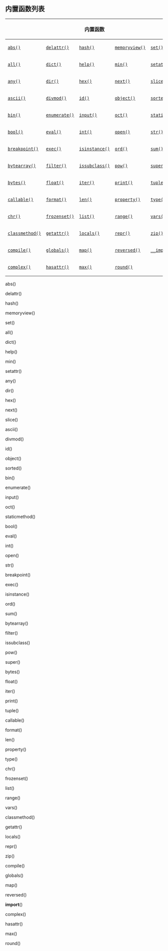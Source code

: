 ## 内置函数列表

<table class="docutils align-default">
<colgroup>
<col style="width: 21%">
<col style="width: 18%">
<col style="width: 20%">
<col style="width: 20%">
<col style="width: 22%">
</colgroup>
<thead>
<tr class="row-odd"><th class="head"></th>
<th class="head"></th>
<th class="head"><p>内置函数</p></th>
<th class="head"></th>
<th class="head"></th>
</tr>
</thead>
<tbody>
<tr class="row-even"><td><p><a class="reference internal" href="#abs" title="abs"><code class="xref py py-func docutils literal notranslate"><span class="pre">abs()</span></code></a></p></td>
<td><p><a class="reference internal" href="#delattr" title="delattr"><code class="xref py py-func docutils literal notranslate"><span class="pre">delattr()</span></code></a></p></td>
<td><p><a class="reference internal" href="#hash" title="hash"><code class="xref py py-func docutils literal notranslate"><span class="pre">hash()</span></code></a></p></td>
<td><p><a class="reference internal" href="#func-memoryview"><code class="docutils literal notranslate"><span class="pre">memoryview()</span></code></a></p></td>
<td><p><a class="reference internal" href="#func-set"><code class="docutils literal notranslate"><span class="pre">set()</span></code></a></p></td>
</tr>
<tr class="row-odd"><td><p><a class="reference internal" href="#all" title="all"><code class="xref py py-func docutils literal notranslate"><span class="pre">all()</span></code></a></p></td>
<td><p><a class="reference internal" href="#func-dict"><code class="docutils literal notranslate"><span class="pre">dict()</span></code></a></p></td>
<td><p><a class="reference internal" href="#help" title="help"><code class="xref py py-func docutils literal notranslate"><span class="pre">help()</span></code></a></p></td>
<td><p><a class="reference internal" href="#min" title="min"><code class="xref py py-func docutils literal notranslate"><span class="pre">min()</span></code></a></p></td>
<td><p><a class="reference internal" href="#setattr" title="setattr"><code class="xref py py-func docutils literal notranslate"><span class="pre">setattr()</span></code></a></p></td>
</tr>
<tr class="row-even"><td><p><a class="reference internal" href="#any" title="any"><code class="xref py py-func docutils literal notranslate"><span class="pre">any()</span></code></a></p></td>
<td><p><a class="reference internal" href="#dir" title="dir"><code class="xref py py-func docutils literal notranslate"><span class="pre">dir()</span></code></a></p></td>
<td><p><a class="reference internal" href="#hex" title="hex"><code class="xref py py-func docutils literal notranslate"><span class="pre">hex()</span></code></a></p></td>
<td><p><a class="reference internal" href="#next" title="next"><code class="xref py py-func docutils literal notranslate"><span class="pre">next()</span></code></a></p></td>
<td><p><a class="reference internal" href="#slice" title="slice"><code class="xref py py-func docutils literal notranslate"><span class="pre">slice()</span></code></a></p></td>
</tr>
<tr class="row-odd"><td><p><a class="reference internal" href="#ascii" title="ascii"><code class="xref py py-func docutils literal notranslate"><span class="pre">ascii()</span></code></a></p></td>
<td><p><a class="reference internal" href="#divmod" title="divmod"><code class="xref py py-func docutils literal notranslate"><span class="pre">divmod()</span></code></a></p></td>
<td><p><a class="reference internal" href="#id" title="id"><code class="xref py py-func docutils literal notranslate"><span class="pre">id()</span></code></a></p></td>
<td><p><a class="reference internal" href="#object" title="object"><code class="xref py py-func docutils literal notranslate"><span class="pre">object()</span></code></a></p></td>
<td><p><a class="reference internal" href="#sorted" title="sorted"><code class="xref py py-func docutils literal notranslate"><span class="pre">sorted()</span></code></a></p></td>
</tr>
<tr class="row-even"><td><p><a class="reference internal" href="#bin" title="bin"><code class="xref py py-func docutils literal notranslate"><span class="pre">bin()</span></code></a></p></td>
<td><p><a class="reference internal" href="#enumerate" title="enumerate"><code class="xref py py-func docutils literal notranslate"><span class="pre">enumerate()</span></code></a></p></td>
<td><p><a class="reference internal" href="#input" title="input"><code class="xref py py-func docutils literal notranslate"><span class="pre">input()</span></code></a></p></td>
<td><p><a class="reference internal" href="#oct" title="oct"><code class="xref py py-func docutils literal notranslate"><span class="pre">oct()</span></code></a></p></td>
<td><p><a class="reference internal" href="#staticmethod" title="staticmethod"><code class="xref py py-func docutils literal notranslate"><span class="pre">staticmethod()</span></code></a></p></td>
</tr>
<tr class="row-odd"><td><p><a class="reference internal" href="#bool" title="bool"><code class="xref py py-func docutils literal notranslate"><span class="pre">bool()</span></code></a></p></td>
<td><p><a class="reference internal" href="#eval" title="eval"><code class="xref py py-func docutils literal notranslate"><span class="pre">eval()</span></code></a></p></td>
<td><p><a class="reference internal" href="#int" title="int"><code class="xref py py-func docutils literal notranslate"><span class="pre">int()</span></code></a></p></td>
<td><p><a class="reference internal" href="#open" title="open"><code class="xref py py-func docutils literal notranslate"><span class="pre">open()</span></code></a></p></td>
<td><p><a class="reference internal" href="#func-str"><code class="docutils literal notranslate"><span class="pre">str()</span></code></a></p></td>
</tr>
<tr class="row-even"><td><p><a class="reference internal" href="#breakpoint" title="breakpoint"><code class="xref py py-func docutils literal notranslate"><span class="pre">breakpoint()</span></code></a></p></td>
<td><p><a class="reference internal" href="#exec" title="exec"><code class="xref py py-func docutils literal notranslate"><span class="pre">exec()</span></code></a></p></td>
<td><p><a class="reference internal" href="#isinstance" title="isinstance"><code class="xref py py-func docutils literal notranslate"><span class="pre">isinstance()</span></code></a></p></td>
<td><p><a class="reference internal" href="#ord" title="ord"><code class="xref py py-func docutils literal notranslate"><span class="pre">ord()</span></code></a></p></td>
<td><p><a class="reference internal" href="#sum" title="sum"><code class="xref py py-func docutils literal notranslate"><span class="pre">sum()</span></code></a></p></td>
</tr>
<tr class="row-odd"><td><p><a class="reference internal" href="#func-bytearray"><code class="docutils literal notranslate"><span class="pre">bytearray()</span></code></a></p></td>
<td><p><a class="reference internal" href="#filter" title="filter"><code class="xref py py-func docutils literal notranslate"><span class="pre">filter()</span></code></a></p></td>
<td><p><a class="reference internal" href="#issubclass" title="issubclass"><code class="xref py py-func docutils literal notranslate"><span class="pre">issubclass()</span></code></a></p></td>
<td><p><a class="reference internal" href="#pow" title="pow"><code class="xref py py-func docutils literal notranslate"><span class="pre">pow()</span></code></a></p></td>
<td><p><a class="reference internal" href="#super" title="super"><code class="xref py py-func docutils literal notranslate"><span class="pre">super()</span></code></a></p></td>
</tr>
<tr class="row-even"><td><p><a class="reference internal" href="#func-bytes"><code class="docutils literal notranslate"><span class="pre">bytes()</span></code></a></p></td>
<td><p><a class="reference internal" href="#float" title="float"><code class="xref py py-func docutils literal notranslate"><span class="pre">float()</span></code></a></p></td>
<td><p><a class="reference internal" href="#iter" title="iter"><code class="xref py py-func docutils literal notranslate"><span class="pre">iter()</span></code></a></p></td>
<td><p><a class="reference internal" href="#print" title="print"><code class="xref py py-func docutils literal notranslate"><span class="pre">print()</span></code></a></p></td>
<td><p><a class="reference internal" href="#func-tuple"><code class="docutils literal notranslate"><span class="pre">tuple()</span></code></a></p></td>
</tr>
<tr class="row-odd"><td><p><a class="reference internal" href="#callable" title="callable"><code class="xref py py-func docutils literal notranslate"><span class="pre">callable()</span></code></a></p></td>
<td><p><a class="reference internal" href="#format" title="format"><code class="xref py py-func docutils literal notranslate"><span class="pre">format()</span></code></a></p></td>
<td><p><a class="reference internal" href="#len" title="len"><code class="xref py py-func docutils literal notranslate"><span class="pre">len()</span></code></a></p></td>
<td><p><a class="reference internal" href="#property" title="property"><code class="xref py py-func docutils literal notranslate"><span class="pre">property()</span></code></a></p></td>
<td><p><a class="reference internal" href="#type" title="type"><code class="xref py py-func docutils literal notranslate"><span class="pre">type()</span></code></a></p></td>
</tr>
<tr class="row-even"><td><p><a class="reference internal" href="#chr" title="chr"><code class="xref py py-func docutils literal notranslate"><span class="pre">chr()</span></code></a></p></td>
<td><p><a class="reference internal" href="#func-frozenset"><code class="docutils literal notranslate"><span class="pre">frozenset()</span></code></a></p></td>
<td><p><a class="reference internal" href="#func-list"><code class="docutils literal notranslate"><span class="pre">list()</span></code></a></p></td>
<td><p><a class="reference internal" href="#func-range"><code class="docutils literal notranslate"><span class="pre">range()</span></code></a></p></td>
<td><p><a class="reference internal" href="#vars" title="vars"><code class="xref py py-func docutils literal notranslate"><span class="pre">vars()</span></code></a></p></td>
</tr>
<tr class="row-odd"><td><p><a class="reference internal" href="#classmethod" title="classmethod"><code class="xref py py-func docutils literal notranslate"><span class="pre">classmethod()</span></code></a></p></td>
<td><p><a class="reference internal" href="#getattr" title="getattr"><code class="xref py py-func docutils literal notranslate"><span class="pre">getattr()</span></code></a></p></td>
<td><p><a class="reference internal" href="#locals" title="locals"><code class="xref py py-func docutils literal notranslate"><span class="pre">locals()</span></code></a></p></td>
<td><p><a class="reference internal" href="#repr" title="repr"><code class="xref py py-func docutils literal notranslate"><span class="pre">repr()</span></code></a></p></td>
<td><p><a class="reference internal" href="#zip" title="zip"><code class="xref py py-func docutils literal notranslate"><span class="pre">zip()</span></code></a></p></td>
</tr>
<tr class="row-even"><td><p><a class="reference internal" href="#compile" title="compile"><code class="xref py py-func docutils literal notranslate"><span class="pre">compile()</span></code></a></p></td>
<td><p><a class="reference internal" href="#globals" title="globals"><code class="xref py py-func docutils literal notranslate"><span class="pre">globals()</span></code></a></p></td>
<td><p><a class="reference internal" href="#map" title="map"><code class="xref py py-func docutils literal notranslate"><span class="pre">map()</span></code></a></p></td>
<td><p><a class="reference internal" href="#reversed" title="reversed"><code class="xref py py-func docutils literal notranslate"><span class="pre">reversed()</span></code></a></p></td>
<td><p><a class="reference internal" href="#__import__" title="__import__"><code class="xref py py-func docutils literal notranslate"><span class="pre">__import__()</span></code></a></p></td>
</tr>
<tr class="row-odd"><td><p><a class="reference internal" href="#complex" title="complex"><code class="xref py py-func docutils literal notranslate"><span class="pre">complex()</span></code></a></p></td>
<td><p><a class="reference internal" href="#hasattr" title="hasattr"><code class="xref py py-func docutils literal notranslate"><span class="pre">hasattr()</span></code></a></p></td>
<td><p><a class="reference internal" href="#max" title="max"><code class="xref py py-func docutils literal notranslate"><span class="pre">max()</span></code></a></p></td>
<td><p><a class="reference internal" href="#round" title="round"><code class="xref py py-func docutils literal notranslate"><span class="pre">round()</span></code></a></p></td>
<td></td>
</tr>
</tbody>
</table>

abs()

delattr()

hash()

memoryview()

set()

all()

dict()

help()

min()

setattr()

any()

dir()

hex()

next()

slice()

ascii()

divmod()

id()

object()

sorted()

bin()

enumerate()

input()

oct()

staticmethod()

bool()

eval()

int()

open()

str()

breakpoint()

exec()

isinstance()

ord()

sum()

bytearray()

filter()

issubclass()

pow()

super()

bytes()

float()

iter()

print()

tuple()

callable()

format()

len()

property()

type()

chr()

frozenset()

list()

range()

vars()

classmethod()

getattr()

locals()

repr()

zip()

compile()

globals()

map()

reversed()

__import__()

complex()

hasattr()

max()

round()

